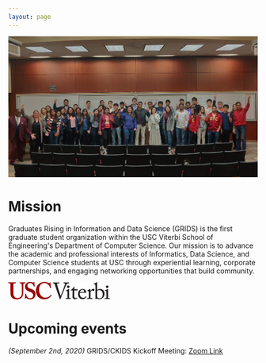 ```yaml
---
layout: page
---
```


![alt-text](/assets/img/grids_group_photo_new.jpg "GRIDS group photo")

# Mission

Graduates Rising in Information and Data Science (GRIDS) is the first graduate student organization within the USC Viterbi School of Engineering's Department of Computer Science. Our mission is to advance the academic and professional interests of Informatics, Data Science, and Computer Science students at USC through experiential learning, corporate partnerships, and engaging networking opportunities that build community.

![alt-text](/assets/img/USC_Viterbi_logo.png "USC Viterbi")

# Upcoming events

*(September 2nd, 2020)* GRIDS/CKIDS Kickoff Meeting: [Zoom Link](https://usc.zoom.us/j/91273483537)
